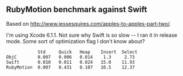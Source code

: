 ## RubyMotion benchmark against Swift

Based on http://www.jessesquires.com/apples-to-apples-part-two/.

I'm using Xcode 6.1.1. Not sure why Swift is so slow -- I ran it
in release mode. Some sort of optimization flag I don't know about?

```
            Std     Quick   Heap    Insert  Select
ObjC        0.007   0.006   0.014    1.3     2.73
Swift       0.010   0.011   0.024   15.0    11.93
RubyMotion  0.007   0.431   0.107   10.5    12.37
```

